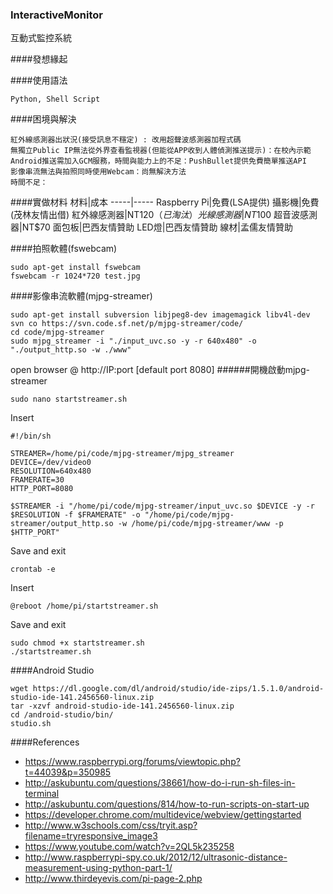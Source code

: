 ### InteractiveMonitor
互動式監控系統

####發想緣起

####使用語法
```
Python, Shell Script
```
####困境與解決
```
紅外線感測器出狀況(接受訊息不穩定) : 改用超聲波感測器加程式碼
無獨立Public IP無法從外界查看監視器(但能從APP收到人體偵測推送提示)：在校內示範
Android推送需加入GCM服務，時間與能力上的不足：PushBullet提供免費簡單推送API
影像串流無法與拍照同時使用Webcam：尚無解決方法
時間不足：
```

####實做材料
材料|成本
-----|-----
Raspberry Pi|免費(LSA提供)
攝影機|免費(茂林友情出借)
紅外線感測器|NT$120（已淘汰）
光線感測器|NT$100
超音波感測器|NT$70
面包板|巴西友情贊助
LED燈|巴西友情贊助
線材|孟儒友情贊助

####拍照軟體(fswebcam)
```
sudo apt-get install fswebcam
fswebcam -r 1024*720 test.jpg
```

####影像串流軟體(mjpg-streamer)
```
sudo apt-get install subversion libjpeg8-dev imagemagick libv4l-dev
svn co https://svn.code.sf.net/p/mjpg-streamer/code/
cd code/mjpg-streamer
sudo mjpg_streamer -i "./input_uvc.so -y -r 640x480" -o "./output_http.so -w ./www"
```
open browser @ http://IP:port [default port 8080]
######開機啟動mjpg-streamer
```
sudo nano startstreamer.sh
```
Insert
```
#!/bin/sh

STREAMER=/home/pi/code/mjpg-streamer/mjpg_streamer
DEVICE=/dev/video0
RESOLUTION=640x480
FRAMERATE=30
HTTP_PORT=8080

$STREAMER -i "/home/pi/code/mjpg-streamer/input_uvc.so $DEVICE -y -r $RESOLUTION -f $FRAMERATE" -o "/home/pi/code/mjpg-streamer/output_http.so -w /home/pi/code/mjpg-streamer/www -p $HTTP_PORT"
```
Save and exit
```
crontab -e
```
Insert
```
@reboot /home/pi/startstreamer.sh
```
Save and exit
```
sudo chmod +x startstreamer.sh
./startstreamer.sh
```

####Android Studio
```
wget https://dl.google.com/dl/android/studio/ide-zips/1.5.1.0/android-studio-ide-141.2456560-linux.zip
tar -xzvf android-studio-ide-141.2456560-linux.zip
cd /android-studio/bin/
studio.sh
```

####References
- https://www.raspberrypi.org/forums/viewtopic.php?t=44039&p=350985
- http://askubuntu.com/questions/38661/how-do-i-run-sh-files-in-terminal
- http://askubuntu.com/questions/814/how-to-run-scripts-on-start-up
- https://developer.chrome.com/multidevice/webview/gettingstarted
- http://www.w3schools.com/css/tryit.asp?filename=tryresponsive_image3
- https://www.youtube.com/watch?v=2QL5k235258
- http://www.raspberrypi-spy.co.uk/2012/12/ultrasonic-distance-measurement-using-python-part-1/
- http://www.thirdeyevis.com/pi-page-2.php
